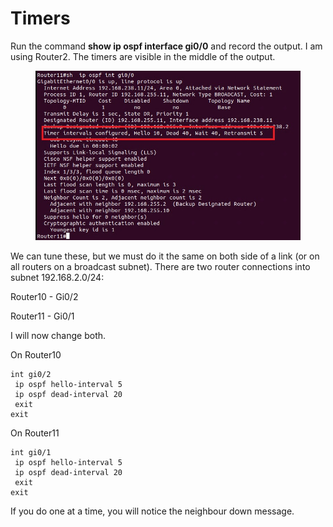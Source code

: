 # Timers

Run the command **show ip ospf interface gi0/0** and record the output. I am using Router2. The timers are visible in the middle of the output.

<figure><img src="../../.gitbook/assets/Screenshot 2023-11-21 171433.jpg" alt=""><figcaption></figcaption></figure>

We can tune these, but we must do it the same on both side of a link (or on all routers on a broadcast subnet). There are two router connections into subnet 192.168.2.0/24:

Router10 - Gi0/2&#x20;

Router11 - Gi0/1

I will now change both.

On Router10

```
int gi0/2
 ip ospf hello-interval 5
 ip ospf dead-interval 20
 exit
exit
```

On Router11

```
int gi0/1
 ip ospf hello-interval 5
 ip ospf dead-interval 20
 exit
exit
```

If you do one at a time, you will notice the neighbour down message.
